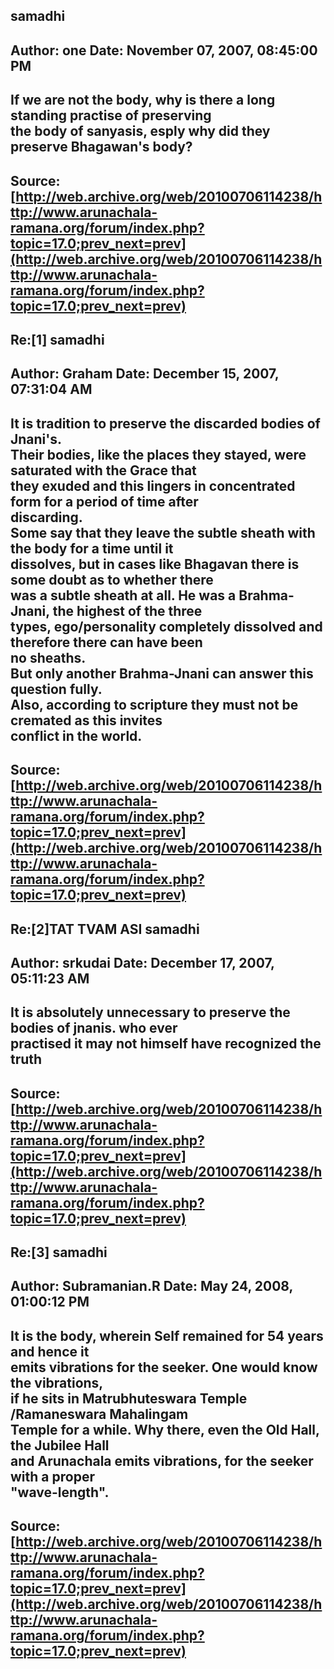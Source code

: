 ## samadhi  
Author: one                 Date: November 07, 2007, 08:45:00 PM  
---  
If we are not the body, why is there a long standing practise of preserving  
the body of sanyasis, esply why did they preserve Bhagawan's body?
 ---  
Source:[http://web.archive.org/web/20100706114238/http://www.arunachala-ramana.org/forum/index.php?topic=17.0;prev_next=prev](http://web.archive.org/web/20100706114238/http://www.arunachala-ramana.org/forum/index.php?topic=17.0;prev_next=prev)   
---  

## Re:[1] samadhi  
Author: Graham              Date: December 15, 2007, 07:31:04 AM  
---  
It is tradition to preserve the discarded bodies of Jnani's.   
Their bodies, like the places they stayed, were saturated with the Grace that  
they exuded and this lingers in concentrated form for a period of time after  
discarding.   
Some say that they leave the subtle sheath with the body for a time until it  
dissolves, but in cases like Bhagavan there is some doubt as to whether there  
was a subtle sheath at all. He was a Brahma-Jnani, the highest of the three  
types, ego/personality completely dissolved and therefore there can have been  
no sheaths.   
But only another Brahma-Jnani can answer this question fully.   
Also, according to scripture they must not be cremated as this invites  
conflict in the world.
 ---  
Source:[http://web.archive.org/web/20100706114238/http://www.arunachala-ramana.org/forum/index.php?topic=17.0;prev_next=prev](http://web.archive.org/web/20100706114238/http://www.arunachala-ramana.org/forum/index.php?topic=17.0;prev_next=prev)   
---  

## Re:[2]TAT TVAM ASI  samadhi  
Author: srkudai             Date: December 17, 2007, 05:11:23 AM  
---  
It is absolutely unnecessary to preserve the bodies of jnanis. who ever  
practised it may not himself have recognized the truth
 ---  
Source:[http://web.archive.org/web/20100706114238/http://www.arunachala-ramana.org/forum/index.php?topic=17.0;prev_next=prev](http://web.archive.org/web/20100706114238/http://www.arunachala-ramana.org/forum/index.php?topic=17.0;prev_next=prev)   
---  

## Re:[3] samadhi  
Author: Subramanian.R       Date: May 24, 2008, 01:00:12 PM  
---  
It is the body, wherein Self remained for 54 years and hence it   
emits vibrations for the seeker. One would know the vibrations,   
if he sits in Matrubhuteswara Temple /Ramaneswara Mahalingam   
Temple for a while. Why there, even the Old Hall, the Jubilee Hall   
and Arunachala emits vibrations, for the seeker with a proper   
"wave-length".
 ---  
Source:[http://web.archive.org/web/20100706114238/http://www.arunachala-ramana.org/forum/index.php?topic=17.0;prev_next=prev](http://web.archive.org/web/20100706114238/http://www.arunachala-ramana.org/forum/index.php?topic=17.0;prev_next=prev)   
---  

